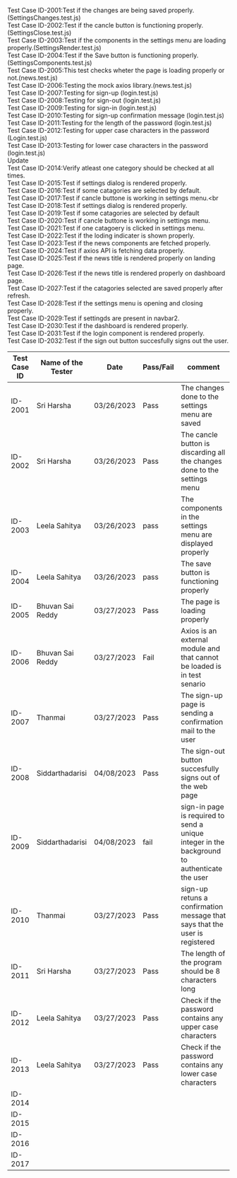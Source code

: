 Test Case ID-2001:Test if the changes are being saved properly.(SettingsChanges.test.js)<br>
Test Case ID-2002:Test if the cancle button is functioning properly.(SettingsClose.test.js)<br>
Test Case ID-2003:Test if the components in the settings menu are loading properly.(SettingsRender.test.js)<br>
Test Case ID-2004:Test if the Save button is functioning properly.(SettingsComponents.test.js)<br>
Test Case ID-2005:This test checks wheter the page is loading properly or not.(news.test.js) <br>
Test Case ID-2006:Testing the mock axios library.(news.test.js)<br>
Test Case ID-2007:Testing for sign-up (login.test.js)<br>
Test Case ID-2008:Testing for sign-out (login.test.js)<br>
Test Case ID-2009:Testing for sign-in (login.test.js)<br>
Test Case ID-2010:Testing for sign-up confirmation message (login.test.js)<br>
Test Case ID-2011:Testing for the length of the password (login.test.js)<br>
Test Case ID-2012:Testing for upper case characters in the password (Login.test.js)<br>
Test Case ID-2013:Testing for lower case characters in the password (login.test.js)<br>
Update<br>
Test Case ID-2014:Verify atleast one category should be checked at all times.<br>
Test Case ID-2015:Test if settings dialog is rendered properly.<br>
Test Case ID-2016:Test if some catagories are selected by default.<br>
Test Case ID-2017:Test if cancle buttone is working in settings menu.<br
Test Case ID-2018:Test if settings dialog is rendered properly.<br>
Test Case ID-2019:Test if some catagories are selected by default<br>
Test Case ID-2020:Test if cancle buttone is working in settings menu.<br>
Test Case ID-2021:Test if one catagoery is clicked in settings menu.<br>
Test Case ID-2022:Test if the loding indicater is shown properly.<br>
Test Case ID-2023:Test if the news components are fetched properly.<br>
Test Case ID-2024:Test if axios API is fetching data properly.<br>
Test Case ID-2025:Test if the news title is rendered properly on landing page.<br>
Test Case ID-2026:Test if the news title is rendered properly on dashboard page.<br>
Test Case ID-2027:Test if the catagories selected are saved properly after refresh.<br>
Test Case ID-2028:Test if the settings menu is opening and closing properly.<br>
Test Case ID-2029:Test if settingds are present in navbar2.<br>
Test Case ID-2030:Test if the dashboard is rendered properly.<br>
Test Case ID-2031:Test if the login component is rendered properly.<br>	
Test Case ID-2032:Test if the sign out button succesfully signs out the user.<br>

| Test Case ID | Name of the Tester |Date| Pass/Fail | comment |
|---|---|---|---|---|
|ID-2001|Sri Harsha|03/26/2023|Pass|The changes done to the settings menu are saved|
|ID-2002|Sri Harsha|03/26/2023|Pass|The cancle button is discarding all the changes done to the settings menu|
|ID-2003|Leela Sahitya|03/26/2023|pass|The components in the settings menu are displayed properly|
|ID-2004|Leela Sahitya|03/26/2023|pass|The save button is functioning properly|
|ID-2005|Bhuvan Sai Reddy|03/27/2023|Pass|The page is loading properly|
|ID-2006|Bhuvan Sai Reddy|03/27/2023|Fail|Axios is an external module and that cannot be loaded is in test senario|
|ID-2007|Thanmai|03/27/2023|Pass|The sign-up page is sending a confirmation mail to the user|
|ID-2008|Siddarthadarisi|04/08/2023|Pass|The sign-out button succesfully signs out of the web page|
|ID-2009|Siddarthadarisi|04/08/2023|fail|sign-in page is required to send a unique integer in the background to authenticate the user|
|ID-2010|Thanmai|03/27/2023|Pass|sign-up retuns a confirmation message that says that the user is registered|
|ID-2011|Sri Harsha|03/27/2023|Pass|The length of the program should be 8 characters long|
|ID-2012|Leela Sahitya|03/27/2023|Pass|Check if the password contains any upper case characters|
|ID-2013|Leela Sahitya|03/27/2023|Pass|Check if the password contains any lower case characters|
|ID-2014|||||
|ID-2015|||||
|ID-2016|||||
|ID-2017|||||

